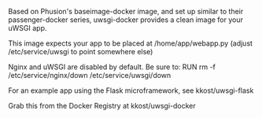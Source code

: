 Based on Phusion's baseimage-docker image, and set up similar to their passenger-docker series, uwsgi-docker provides a clean image for your uWSGI app.

This image expects your app to be placed at /home/app/webapp.py (adjust /etc/service/uwsgi to point somewhere else)

Nginx and uWSGI are disabled by default. Be sure to:
RUN rm -f /etc/service/nginx/down /etc/service/uwsgi/down

For an example app using the Flask microframework, see kkost/uwsgi-flask

Grab this from the Docker Registry at kkost/uwsgi-docker
